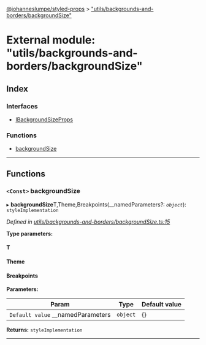 [@johanneslumpe/styled-props](../README.md) > ["utils/backgrounds-and-borders/backgroundSize"](../modules/_utils_backgrounds_and_borders_backgroundsize_.md)

# External module: "utils/backgrounds-and-borders/backgroundSize"

## Index

### Interfaces

* [IBackgroundSizeProps](../interfaces/_utils_backgrounds_and_borders_backgroundsize_.ibackgroundsizeprops.md)

### Functions

* [backgroundSize](_utils_backgrounds_and_borders_backgroundsize_.md#backgroundsize)

---

## Functions

<a id="backgroundsize"></a>

### `<Const>` backgroundSize

▸ **backgroundSize**T,Theme,Breakpoints(__namedParameters?: *`object`*): `styleImplementation`

*Defined in [utils/backgrounds-and-borders/backgroundSize.ts:15](https://github.com/johanneslumpe/styled-props/blob/3abf398/src/utils/backgrounds-and-borders/backgroundSize.ts#L15)*

**Type parameters:**

#### T 
#### Theme 
#### Breakpoints 
**Parameters:**

| Param | Type | Default value |
| ------ | ------ | ------ |
| `Default value` __namedParameters | `object` |  {} |

**Returns:** `styleImplementation`

___

